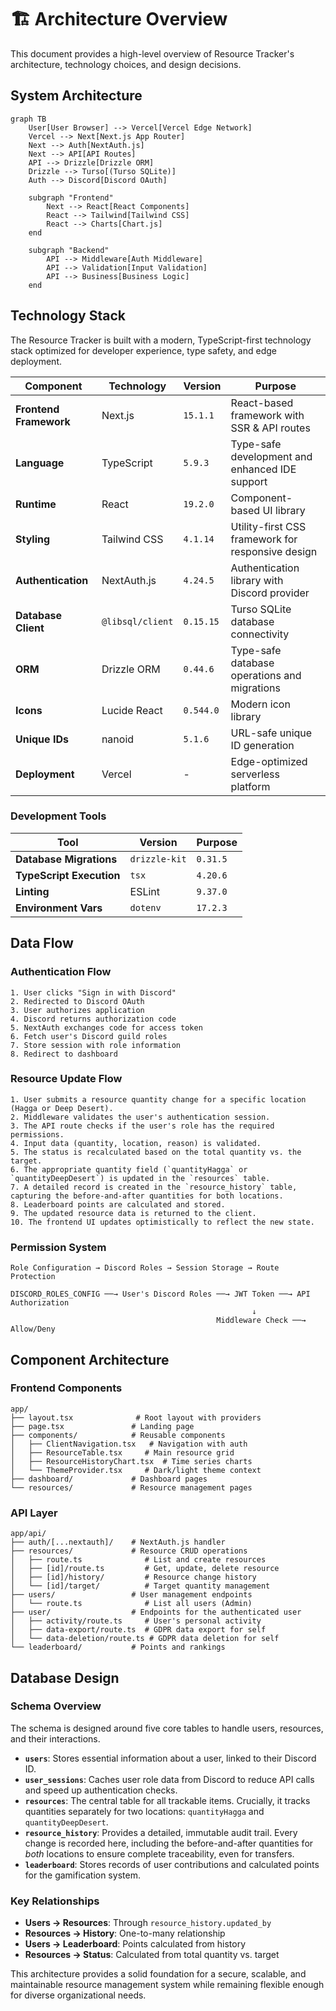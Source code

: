 # 🏗️ Architecture Overview

This document provides a high-level overview of Resource Tracker's architecture, technology choices, and design decisions.

## System Architecture

```mermaid
graph TB
    User[User Browser] --> Vercel[Vercel Edge Network]
    Vercel --> Next[Next.js App Router]
    Next --> Auth[NextAuth.js]
    Next --> API[API Routes]
    API --> Drizzle[Drizzle ORM]
    Drizzle --> Turso[(Turso SQLite)]
    Auth --> Discord[Discord OAuth]
    
    subgraph "Frontend"
        Next --> React[React Components]
        React --> Tailwind[Tailwind CSS]
        React --> Charts[Chart.js]
    end
    
    subgraph "Backend"
        API --> Middleware[Auth Middleware]
        API --> Validation[Input Validation]
        API --> Business[Business Logic]
    end
```

## Technology Stack

The Resource Tracker is built with a modern, TypeScript-first technology stack optimized for developer experience, type safety, and edge deployment.

| Component             | Technology      | Version  | Purpose                                       |
| --------------------- | --------------- | -------- | --------------------------------------------- |
| **Frontend Framework**  | Next.js         | `15.1.1` | React-based framework with SSR & API routes   |
| **Language**            | TypeScript      | `5.9.3`  | Type-safe development and enhanced IDE support|
| **Runtime**             | React           | `19.2.0` | Component-based UI library                    |
| **Styling**             | Tailwind CSS    | `4.1.14` | Utility-first CSS framework for responsive design|
| **Authentication**      | NextAuth.js     | `4.24.5` | Authentication library with Discord provider  |
| **Database Client**     | `@libsql/client`| `0.15.15`| Turso SQLite database connectivity            |
| **ORM**                 | Drizzle ORM     | `0.44.6` | Type-safe database operations and migrations  |
| **Icons**               | Lucide React    | `0.544.0`| Modern icon library                           |
| **Unique IDs**          | nanoid          | `5.1.6`  | URL-safe unique ID generation                 |
| **Deployment**          | Vercel          | -        | Edge-optimized serverless platform            |

### Development Tools
| Tool                  | Version   | Purpose                                       |
| --------------------- | --------- | --------------------------------------------- |
| **Database Migrations** | `drizzle-kit`   | `0.31.5`  | Schema migration generation                   |
| **TypeScript Execution**| `tsx`           | `4.20.6`  | High-performance TypeScript execution         |
| **Linting**             | ESLint          | `9.37.0`  | Code quality and style enforcement            |
| **Environment Vars**    | `dotenv`        | `17.2.3`  | Loading environment variables from `.env` files |

## Data Flow

### Authentication Flow
```
1. User clicks "Sign in with Discord"
2. Redirected to Discord OAuth
3. User authorizes application
4. Discord returns authorization code
5. NextAuth exchanges code for access token
6. Fetch user's Discord guild roles
7. Store session with role information
8. Redirect to dashboard
```

### Resource Update Flow
```
1. User submits a resource quantity change for a specific location (Hagga or Deep Desert).
2. Middleware validates the user's authentication session.
3. The API route checks if the user's role has the required permissions.
4. Input data (quantity, location, reason) is validated.
5. The status is recalculated based on the total quantity vs. the target.
6. The appropriate quantity field (`quantityHagga` or `quantityDeepDesert`) is updated in the `resources` table.
7. A detailed record is created in the `resource_history` table, capturing the before-and-after quantities for both locations.
8. Leaderboard points are calculated and stored.
9. The updated resource data is returned to the client.
10. The frontend UI updates optimistically to reflect the new state.
```

### Permission System
```
Role Configuration → Discord Roles → Session Storage → Route Protection

DISCORD_ROLES_CONFIG ──→ User's Discord Roles ──→ JWT Token ──→ API Authorization
                                                      ↓
                                              Middleware Check ──→ Allow/Deny
```

## Component Architecture

### Frontend Components
```
app/
├── layout.tsx              # Root layout with providers
├── page.tsx               # Landing page
├── components/            # Reusable components
│   ├── ClientNavigation.tsx   # Navigation with auth
│   ├── ResourceTable.tsx     # Main resource grid
│   ├── ResourceHistoryChart.tsx  # Time series charts
│   └── ThemeProvider.tsx     # Dark/light theme context
├── dashboard/             # Dashboard pages
└── resources/             # Resource management pages
```

### API Layer
```
app/api/
├── auth/[...nextauth]/    # NextAuth.js handler
├── resources/             # Resource CRUD operations
│   ├── route.ts              # List and create resources
│   ├── [id]/route.ts         # Get, update, delete resource
│   ├── [id]/history/         # Resource change history
│   └── [id]/target/          # Target quantity management
├── users/                 # User management endpoints
│   └── route.ts              # List all users (Admin)
├── user/                  # Endpoints for the authenticated user
│   ├── activity/route.ts     # User's personal activity
│   ├── data-export/route.ts  # GDPR data export for self
│   └── data-deletion/route.ts # GDPR data deletion for self
└── leaderboard/           # Points and rankings
```

## Database Design

### Schema Overview
The schema is designed around five core tables to handle users, resources, and their interactions.
-   **`users`**: Stores essential information about a user, linked to their Discord ID.
-   **`user_sessions`**: Caches user role data from Discord to reduce API calls and speed up authentication checks.
-   **`resources`**: The central table for all trackable items. Crucially, it tracks quantities separately for two locations: `quantityHagga` and `quantityDeepDesert`.
-   **`resource_history`**: Provides a detailed, immutable audit trail. Every change is recorded here, including the before-and-after quantities for *both* locations to ensure complete traceability, even for transfers.
-   **`leaderboard`**: Stores records of user contributions and calculated points for the gamification system.

### Key Relationships
- **Users → Resources**: Through `resource_history.updated_by`
- **Resources → History**: One-to-many relationship
- **Users → Leaderboard**: Points calculated from history
- **Resources → Status**: Calculated from total quantity vs. target

This architecture provides a solid foundation for a secure, scalable, and maintainable resource management system while remaining flexible enough for diverse organizational needs.